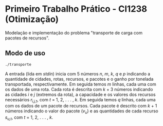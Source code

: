 # Primeiro Trabalho Prático - CI1238 (Otimização)
Modelação e implementação do problema "transporte de carga com pacotes de recursos".

## Modo de uso
```bash
./transporte
```
A entrada (lida em *stdin*) inicia com 5 números *n*, *m*, *k*, *q* e *p* indicando a quantidade de cidades, rotas, recursos, e pacotes e o ganho por tonelada transportada, respectivamente. Em seguida temos *m* linhas, cada uma com os dados de uma rota. Cada rota é descrita com *k* + 3 números indicando as cidades *i* e *j* (extremos da rota), a capacidade e os valores dos recursos necessários *r<sub>i,j,t</sub>*, com *t* = 1, 2, . . . , *k*. Em seguida temos *q* linhas, cada uma com os dados de um pacote de recursos. Cada pacote é descrito com *k* + 1 números indicando o valor do pacote (*v<sub>u</sub>*) e as quantidades de cada recurso *s<sub>u,t</sub>*, com *t* = 1, 2, . . . , *k*.

